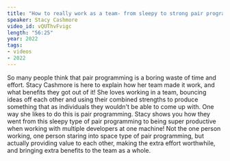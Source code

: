 ```yaml
---
title: "How to really work as a team- from sleepy to strong pair programming "
speaker: Stacy Cashmore
video_id: vQUThvFvigc
length: "56:25"
year: 2022
tags:
- videos
- 2022
---
```

So many people think that pair programming is a boring waste of time and effort. Stacy Cashmore is  here to explain how her team made it work, and what benefits they got out of it! She loves working in a team, bouncing ideas off each other and using their combined strengths to produce something that as individuals they wouldn't be able to come up with. One way she likes to do this is pair programming. Stacy shows you how they went from this sleepy type of pair programming to being super productive when working with multiple developers at one machine! Not the one person working, one person staring into space type of pair programming, but actually providing value to each other, making the extra effort worthwhile, and bringing extra benefits to the team as a whole.
